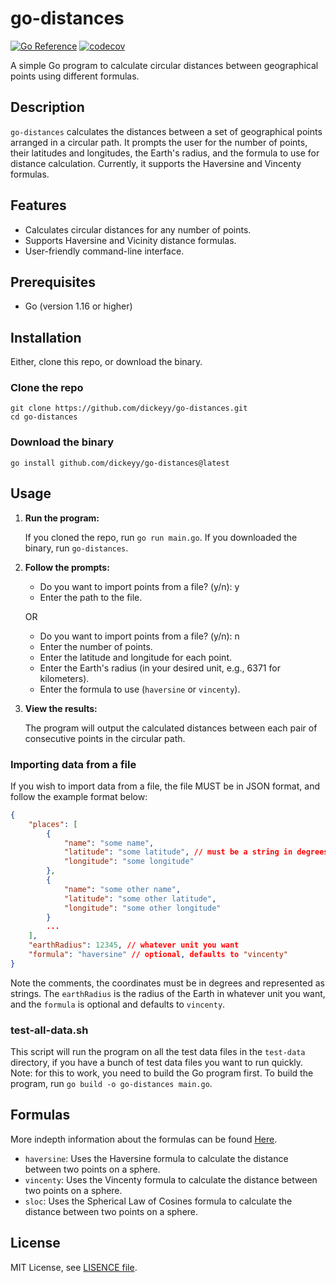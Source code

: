 # go-distances

[![Go Reference](https://pkg.go.dev/badge/github.com/dickeyy/go-distances.svg)](https://pkg.go.dev/github.com/dickeyy/go-distances)
[![codecov](https://codecov.io/gh/dickeyy/go-distances/graph/badge.svg?token=6N8HYISOL0)](https://codecov.io/gh/dickeyy/go-distances)

A simple Go program to calculate circular distances between geographical points using different formulas.

## Description

`go-distances` calculates the distances between a set of geographical points arranged in a circular path. It prompts the user for the number of points, their latitudes and longitudes, the Earth's radius, and the formula to use for distance calculation. Currently, it supports the Haversine and Vincenty formulas.

## Features

- Calculates circular distances for any number of points.
- Supports Haversine and Vicinity distance formulas.
- User-friendly command-line interface.

## Prerequisites

- Go (version 1.16 or higher)

## Installation

Either, clone this repo, or download the binary.

### Clone the repo

```
git clone https://github.com/dickeyy/go-distances.git
cd go-distances
```

### Download the binary

```
go install github.com/dickeyy/go-distances@latest
```

## Usage

1.  **Run the program:**

    If you cloned the repo, run `go run main.go`.
    If you downloaded the binary, run `go-distances`.

2.  **Follow the prompts:**

    - Do you want to import points from a file? (y/n): y
    - Enter the path to the file.

    OR

    - Do you want to import points from a file? (y/n): n
    - Enter the number of points.
    - Enter the latitude and longitude for each point.
    - Enter the Earth's radius (in your desired unit, e.g., 6371 for kilometers).
    - Enter the formula to use (`haversine` or `vincenty`).

3.  **View the results:**

    The program will output the calculated distances between each pair of consecutive points in the circular path.

### Importing data from a file

If you wish to import data from a file, the file MUST be in JSON format, and follow the example format below:

```json
{
    "places": [
        {
            "name": "some name",
            "latitude": "some latitude", // must be a string in degrees
            "longitude": "some longitude"
        },
        {
            "name": "some other name",
            "latitude": "some other latitude",
            "longitude": "some other longitude"
        }
        ...
    ],
    "earthRadius": 12345, // whatever unit you want
    "formula": "haversine" // optional, defaults to "vincenty"
}
```

Note the comments, the coordinates must be in degrees and represented as strings. The `earthRadius` is the radius of the Earth in whatever unit you want, and the `formula` is optional and defaults to `vincenty`.

### test-all-data.sh

This script will run the program on all the test data files in the `test-data` directory, if you have a bunch of test data files you want to run quickly. Note: for this to work, you need to build the Go program first. To build the program, run `go build -o go-distances main.go`.

## Formulas

More indepth information about the formulas can be found [Here](./formulas/README.md).

- `haversine`: Uses the Haversine formula to calculate the distance between two points on a sphere.
- `vincenty`: Uses the Vincenty formula to calculate the distance between two points on a sphere.
- `sloc`: Uses the Spherical Law of Cosines formula to calculate the distance between two points on a sphere.

## License

MIT License, see [LISENCE file](./LICENSE).
